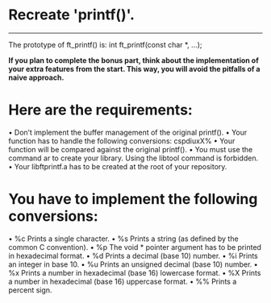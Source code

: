 # Recreate 'printf()'.
-------------------------------------------------------------------------------
The prototype of ft_printf() is:
	int ft_printf(const char *, ...);

**If you plan to complete the bonus part, think about the
implementation of your extra features from the start. This way,
you will avoid the pitfalls of a naive approach.**

# Here are the requirements:
• Don’t implement the buffer management of the original printf().
• Your function has to handle the following conversions: cspdiuxX%
• Your function will be compared against the original printf().
• You must use the command ar to create your library.
  Using the libtool command is forbidden.
• Your libftprintf.a has to be created at the root of your repository.

# You have to implement the following conversions:
• %c Prints a single character.
• %s Prints a string (as defined by the common C convention).
• %p The void * pointer argument has to be printed in hexadecimal format.
• %d Prints a decimal (base 10) number.
• %i Prints an integer in base 10.
• %u Prints an unsigned decimal (base 10) number.
• %x Prints a number in hexadecimal (base 16) lowercase format.
• %X Prints a number in hexadecimal (base 16) uppercase format.
• %% Prints a percent sign.
